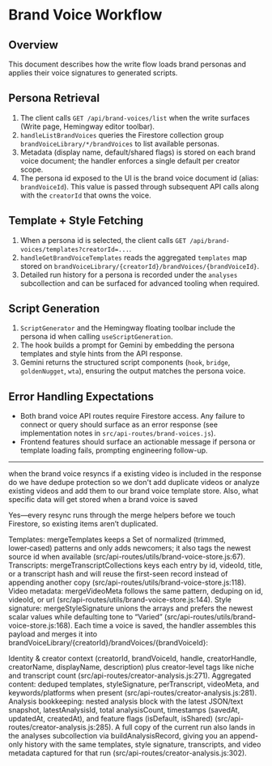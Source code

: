 # Brand Voice Workflow

## Overview
This document describes how the write flow loads brand personas and applies their voice signatures to generated scripts.

## Persona Retrieval
1. The client calls `GET /api/brand-voices/list` when the write surfaces (Write page, Hemingway editor toolbar).
2. `handleListBrandVoices` queries the Firestore collection group `brandVoiceLibrary/*/brandVoices` to list available personas.
3. Metadata (display name, default/shared flags) is stored on each brand voice document; the handler enforces a single default per creator scope.
4. The persona id exposed to the UI is the brand voice document id (alias: `brandVoiceId`). This value is passed through subsequent API calls along with the `creatorId` that owns the voice.

## Template + Style Fetching
1. When a persona id is selected, the client calls `GET /api/brand-voices/templates?creatorId=...`.
2. `handleGetBrandVoiceTemplates` reads the aggregated `templates` map stored on `brandVoiceLibrary/{creatorId}/brandVoices/{brandVoiceId}`.
3. Detailed run history for a persona is recorded under the `analyses` subcollection and can be surfaced for advanced tooling when required.

## Script Generation
1. `ScriptGenerator` and the Hemingway floating toolbar include the persona id when calling `useScriptGeneration`.
2. The hook builds a prompt for Gemini by embedding the persona templates and style hints from the API response.
3. Gemini returns the structured script components (`hook`, `bridge`, `goldenNugget`, `wta`), ensuring the output matches the persona voice.

## Error Handling Expectations
- Both brand voice API routes require Firestore access. Any failure to connect or query should surface as an error response (see implementation notes in `src/api-routes/brand-voices.js`).
- Frontend features should surface an actionable message if persona or template loading fails, prompting engineering follow-up.


----------------------------

when the brand voice resyncs if a existing video is included in the response do we have dedupe protection so we don't add duplicate videos or analyze existing videos and add them to our brand voice template store. Also, what specific data will get stored when a brand voice is saved


Yes—every resync runs through the merge helpers before we touch Firestore, so existing items aren’t duplicated.

Templates: mergeTemplates keeps a Set of normalized (trimmed, lower‑cased) patterns and only adds newcomers; it also tags the newest source id when available (src/api-routes/utils/brand-voice-store.js:67).
Transcripts: mergeTranscriptCollections keys each entry by id, videoId, title, or a transcript hash and will reuse the first-seen record instead of appending another copy (src/api-routes/utils/brand-voice-store.js:118).
Video metadata: mergeVideoMeta follows the same pattern, deduping on id, videoId, or url (src/api-routes/utils/brand-voice-store.js:144).
Style signature: mergeStyleSignature unions the arrays and prefers the newest scalar values while defaulting tone to “Varied” (src/api-routes/utils/brand-voice-store.js:168).
Each time a voice is saved, the handler assembles this payload and merges it into brandVoiceLibrary/{creatorId}/brandVoices/{brandVoiceId}:

Identity & creator context (creatorId, brandVoiceId, handle, creatorHandle, creatorName, displayName, description) plus creator-level tags like niche and transcript count (src/api-routes/creator-analysis.js:271).
Aggregated content: deduped templates, styleSignature, perTranscript, videoMeta, and keywords/platforms when present (src/api-routes/creator-analysis.js:281).
Analysis bookkeeping: nested analysis block with the latest JSON/text snapshot, latestAnalysisId, total analysisCount, timestamps (savedAt, updatedAt, createdAt), and feature flags (isDefault, isShared) (src/api-routes/creator-analysis.js:285).
A full copy of the current run also lands in the analyses subcollection via buildAnalysisRecord, giving you an append-only history with the same templates, style signature, transcripts, and video metadata captured for that run (src/api-routes/creator-analysis.js:302).
